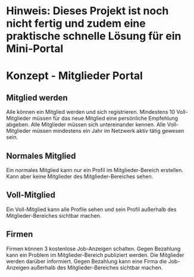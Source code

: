 # Hinweis: Dieses Projekt ist noch nicht fertig und zudem eine praktische schnelle Lösung für ein Mini-Portal

# Konzept - Mitglieder Portal

## Mitglied werden

Alle können ein Mitglied werden und sich registrieren. Mindestens 10 Voll-Mitglieder müssen
für das neue Mitglied eine persönliche Empfehlung abgeben.
Alle Mitglieder müssen sich untereinander kennen. Alle Voll-Mitglieder müssen mindestens ein Jahr im Netzwerk aktiv tätig gewesen sein.

## Normales Mitglied

Ein normales Mitglied kann nur ein Profil im Mitglieder-Bereich erstellen. Kann aber keine Mitglieder des
Mitglieder-Bereiches sehen.

## Voll-Mitglied

Ein Voll-Mitglied kann alle Profile sehen und sein Profil außerhalb des Mitglieder-Bereiches sichtbar machen.

## Firmen

Firmen können 3 kostenlose Job-Anzeigen schalten. Gegen Bezahlung kann ein Problem im Mitglieder-Bereich
publiziert werden. Die Mitglieder werden darüber informiert.
Gegen Bezahlung kann eine Firma die Job-Anzeigen außerhalb des Mitglieder-Bereiches sichtbar machen.


 
